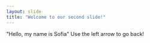 ```yaml
---
layout: slide
title: "Welcome to our second slide!"
---
```

"Hello, my name is Sofia" 
Use the left arrow to go back!

